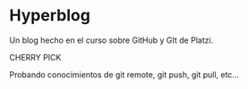 # Hyperblog

Un blog hecho en el curso sobre GitHub y GIt de Platzi.

CHERRY PICK

Probando conocimientos de git remote, git push, git pull, etc...
